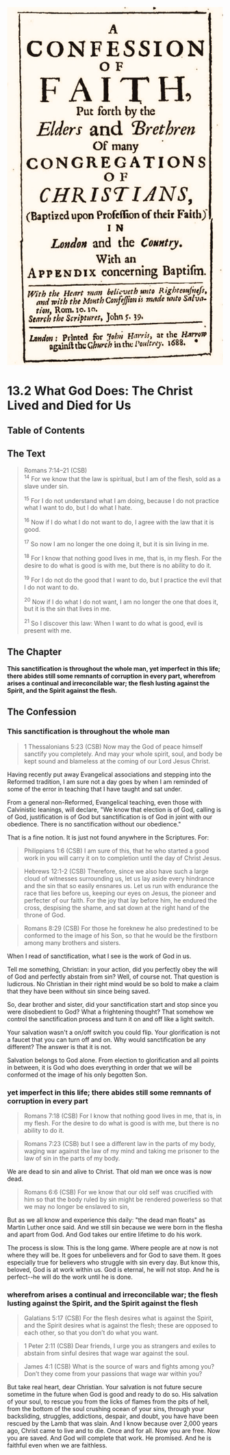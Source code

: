 <img class="intro-right" src="../images/art-1689.png">

# 13.2 What God Does: The Christ Lived and Died for Us

## Table of Contents

<!-- toc -->

## The Text

>Romans 7:14–21 (CSB)  
><sup>14</sup> For we know that the law is spiritual, but I am of the flesh, sold as a slave under sin. 
>
><sup>15</sup> For I do not understand what I am doing, because I do not practice what I want to do, but I do what I hate. 
>
><sup>16</sup> Now if I do what I do not want to do, I agree with the law that it is good. 
>
><sup>17</sup> So now I am no longer the one doing it, but it is sin living in me. 
>
><sup>18</sup> For I know that nothing good lives in me, that is, in my flesh. For the desire to do what is good is with me, but there is no ability to do it. 
>
><sup>19</sup> For I do not do the good that I want to do, but I practice the evil that I do not want to do. 
>
><sup>20</sup> Now if I do what I do not want, I am no longer the one that does it, but it is the sin that lives in me. 
>
><sup>21</sup> So I discover this law: When I want to do what is good, evil is present with me. 

## The Chapter

**This sanctification is throughout the whole man, yet imperfect in this life; there abides still some remnants of corruption in every part, wherefrom arises a continual and irreconcilable war; the flesh lusting against the Spirit, and the Spirit against the flesh.**

## The Confession

### This sanctification is throughout the whole man

>1 Thessalonians 5:23 (CSB) Now may the God of peace himself sanctify you completely. And may your whole spirit, soul, and body be kept sound and blameless at the coming of our Lord Jesus Christ.

Having recently put away Evangelical associations and stepping into the Reformed tradition, I am sure not a day goes by when I am reminded of some of the error in teaching that I have taught and sat under.

From a general non-Reformed, Evangelical teaching, even those with Calvinistic leanings, will declare, "We know that election is of God, calling is of God, justification is of God but sanctification is of God in joint with our obedience. There is no sanctification without our obedience."

That is a fine notion. It is just not found anywhere in the Scriptures. For:

>Philippians 1:6 (CSB) I am sure of this, that he who started a good work in you will carry it on to completion until the day of Christ Jesus.

>Hebrews 12:1-2 (CSB) Therefore, since we also have such a large cloud of witnesses surrounding us, let us lay aside every hindrance and the sin that so easily ensnares us. Let us run with endurance the race that lies before us, keeping our eyes on Jesus, the pioneer and perfecter of our faith. For the joy that lay before him, he endured the cross, despising the shame, and sat down at the right hand of the throne of God.

>Romans 8:29 (CSB) For those he foreknew he also predestined to be conformed to the image of his Son, so that he would be the firstborn among many brothers and sisters.

When I read of sanctification, what I see is the work of God in us.

Tell me something, Christian: in your action, did you perfectly obey the will of God and perfectly abstain from sin? Well, of course not. That question is ludicrous. No Christian in their right mind would be so bold to make a claim that they have been without sin since being saved.

So, dear brother and sister, did your sanctification start and stop since you were disobedient to God? What a frightening thought? That somehow we control the sanctification process and turn it on and off like a light switch.

Your salvation wasn't a on/off switch you could flip. Your glorification is not a faucet that you can turn off and on. Why would sanctification be any different? The answer is that it is not.

Salvation belongs to God alone. From election to glorification and all points in between, it is God who does everything in order that we will be conformed ot the image of his only begotten Son.

### yet imperfect in this life; there abides still some remnants of corruption in every part

>Romans 7:18 (CSB) For I know that nothing good lives in me, that is, in my flesh. For the desire to do what is good is with me, but there is no ability to do it.

>Romans 7:23 (CSB) but I see a different law in the parts of my body, waging war against the law of my mind and taking me prisoner to the law of sin in the parts of my body.

We are dead to sin and alive to Christ. That old man we once was is now dead.

>Romans 6:6 (CSB) For we know that our old self was crucified with him so that the body ruled by sin might be rendered powerless so that we may no longer be enslaved to sin,

But as we all know and experience this daily: "the dead man floats" as Martin Luther once said. And we still sin because we were born in the flesha and apart from God. And God takes our entire lifetime to do his work.

The process is slow. This is the long game. Where people are at now is not where they will be. It goes for unbelievers and for God to save them. It goes especially true for believers who struggle with sin every day. But know this, beloved, God is at work within us. God is eternal, he will not stop. And he is perfect--he will do the work until he is done.

### wherefrom arises a continual and irreconcilable war; the flesh lusting against the Spirit, and the Spirit against the flesh

>Galatians 5:17 (CSB) For the flesh desires what is against the Spirit, and the Spirit desires what is against the flesh; these are opposed to each other, so that you don’t do what you want.

>1 Peter 2:11 (CSB) Dear friends, I urge you as strangers and exiles to abstain from sinful desires that wage war against the soul.

>James 4:1 (CSB) What is the source of wars and fights among you? Don’t they come from your passions that wage war within you?

But take real heart, dear Christian. Your salvation is not future secure sometime in the future when God is good and ready to do so. His salvation of your soul, to rescue you from the licks of flames from the pits of hell, from the bottom of the soul crushing ocean of your sins, through your backsliding, struggles, addictions, despair, and doubt, you have have been rescued by the Lamb that was slain. And I know because over 2,000 years ago, Christ came to live and to die. Once and for all. Now you are free. Now you are saved. And God will complete that work. He promised. And he is faithful even when we are faithless.

